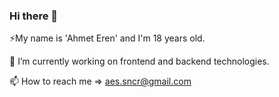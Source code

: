 ### Hi there 👋
⚡My name is 'Ahmet Eren' and I'm 18 years old.

🔭 I’m currently working on frontend and backend technologies.

📫 How to reach me => aes.sncr@gmail.com
<!--
**aesweb/aesweb** is a ✨ _special_ ✨ repository because its `README.md` (this file) appears on your GitHub profile.

Here are some ideas to get you started:

- 
- 
- 👯 I’m looking to collaborate on ...
- 🤔 I’m looking for help with ...
- 💬 Ask me about ...
- 📫 How to reach me: ...
- 😄 Pronouns: ...
-  Fun fact: ...
-->


